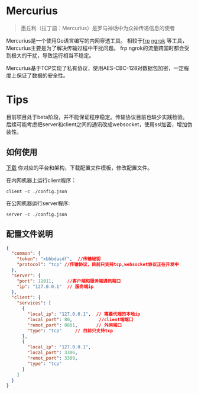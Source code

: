 # Mercurius

> 墨丘利（拉丁語：Mercurius）是罗马神话中为众神传递信息的使者

Mercurius是一个使用Go语言编写的内网穿透工具。 相较于[frp](https://github.com/fatedier/frp) [ngrok](https://github.com/inconshreveable/ngrok) 等工具，Mercurius主要是为了解决传输过程中干扰问题。 frp ngrok的流量跨国时都会受到极大的干扰，导致运行相当不稳定。

Mercurius基于TCP实现了私有协议，使用AES-CBC-128对数据包加密，一定程度上保证了数据的安全性。

# Tips

目前项目处于beta阶段，并不能保证程序稳定。传输协议目前也缺少实践检验。后续可能考虑把server和client之间的通讯改成websocket，使用ssl加密，增加伪装性。


## 如何使用

[下载](https://github.com/Jinnrry/Mercurius/releases) 你对应的平台和架构，下载配置文件模板，修改配置文件。 

在内网机器上运行client程序：
```shell script
client -c ./config.json
```
在公网机器运行server程序:
```shell script
server -c ./config.json
```


## 配置文件说明

```json
{
  "common": {
    "token": "xbbbdasdf",  //传输秘钥
    "protocol": "tcp" //传输协议，目前只支持tcp,websocket协议正在开发中
  },
  "server": {
    "port": 11011,     //客户端和服务端通讯端口
    "ip": "127.0.0.1"  // 服务端ip
  },
  "client": {
    "services": [
      {
        "local_ip": "127.0.0.1",  // 需要代理的本地ip
        "local_port": 80,          //client端端口
        "remot_port": 8881,       // 外网端口
        "type": "tcp"     // 目前只支持tcp
      },
      {
        "local_ip": "127.0.0.1",
        "local_port": 3306,
        "remot_port": 3309,
        "type": "tcp"
      }
    ]
  }
}
```